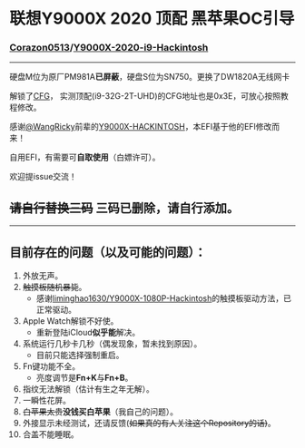 # 联想Y9000X 2020 顶配 黑苹果OC引导
### [Corazon0513](https://github.com/Corazon0513)/[Y9000X-2020-i9-Hackintosh](https://github.com/Corazon0513/Y9000X-2020-i9-Hackintosh)

---

硬盘M位为原厂PM981A**已屏蔽**，硬盘S位为SN750。更换了DW1820A无线网卡

解锁了[CFG](http://bbs.pcbeta.com/viewthread-1845189-1-1.html)， 实测顶配(i9-32G-2T-UHD)的CFG地址也是0x3E，可放心按照教程修改。

感谢[@WangRicky](https://github.com/WangRicky)前辈的[Y9000X-HACKINTOSH](https://github.com/WangRicky/Y9000X-HACKINTOSH)，本EFI基于他的EFI修改而来！


自用EFI，有需要可**自取使用**（白嫖许可）。

欢迎提issue交流！

## ~~**请自行替换三码**~~ 三码已删除，请自行添加。


---

## 目前存在的问题（以及可能的问题）：
1. 外放无声。
2. ~~触摸板随机暴毙~~。
    - 感谢[liminghao1630/Y9000X-1080P-Hackintosh](https://github.com/liminghao1630/Y9000X-1080P-Hackintosh)的触摸板驱动方法，已正常驱动。
3. Apple Watch解锁不好使。
    - 重新登陆iCloud**似乎能**解决。
4. 系统运行几秒卡几秒（偶发现象，暂未找到原因）。
    - 目前只能选择强制重启。
5. Fn键功能不全。
    - 亮度调节是**Fn+K**与**Fn+B**。
6. 指纹无法解锁（估计有生之年无解）。
7. 一瞬性花屏。
8. ~~白苹果太贵~~**没钱买白苹果**（我自己的问题）。
9. 外接显示未经测试，还请反馈(~~如果真的有人关注这个Repository的话)~~。
10. 合盖不能睡眠。
